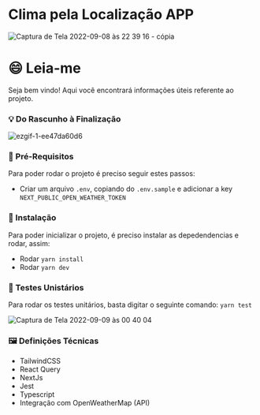 # Clima pela Localização APP

![Captura de Tela 2022-09-08 às 22 39 16 - cópia](https://user-images.githubusercontent.com/22135548/189255884-45cbd806-4687-495f-a265-3b6581d92398.png)


# 😄 Leia-me

Seja bem vindo! Aqui você encontrará informações úteis referente ao projeto.


### 💡 Do Rascunho à Finalização

![ezgif-1-ee47da60d6](https://user-images.githubusercontent.com/22135548/189257279-151ac21f-d50e-42d1-8220-143d85c83336.gif)


### 🎯 Pré-Requisitos

Para poder rodar o projeto é preciso seguir estes passos:

-   Criar um arquivo `.env`, copiando do `.env.sample` e adicionar a key `NEXT_PUBLIC_OPEN_WEATHER_TOKEN`

### 🚀 Instalação

Para poder inicializar o projeto, é preciso instalar as depedendencias e rodar, assim:

-   Rodar `yarn install`
-   Rodar `yarn dev`

### 🔎 Testes Unistários

Para rodar os testes unitários, basta digitar o seguinte comando: `yarn test`

![Captura de Tela 2022-09-09 às 00 40 04](https://user-images.githubusercontent.com/22135548/189267012-6c811a67-c8df-4c87-8efa-ffc321a355d4.png)



### 🖼 Definições Técnicas

-    TailwindCSS
-    React Query
-    NextJs
-    Jest
-    Typescript
-    Integração com OpenWeatherMap (API)




